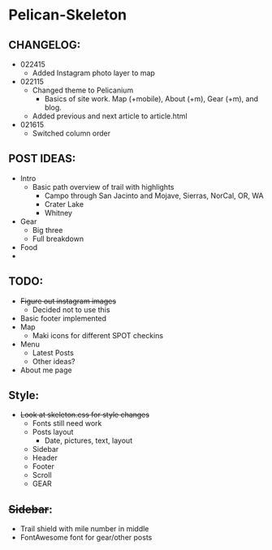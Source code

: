 Pelican-Skeleton
================

CHANGELOG:
---
- 022415
	- Added Instagram photo layer to map
- 022115
    - Changed theme to Pelicanium
      - Basics of site work.  Map (+mobile), About (+m), Gear (+m), and blog.
    - Added previous and next article to article.html
- 021615
    - Switched column order

POST IDEAS:
---
- Intro
	- Basic path overview of trail with highlights
	  - Campo through San Jacinto and Mojave, Sierras, NorCal, OR, WA
	  - Crater Lake
	  - Whitney
- Gear
	- Big three
	- Full breakdown
- Food
- 
TODO:
-----
- ~~Figure out instagram images~~
	- Decided not to use this
- Basic footer implemented
- Map
	- Maki icons for different SPOT checkins
- Menu
	- Latest Posts
	- Other ideas?
- About me page

Style:
---
- ~~Look at skeleton.css for style changes~~
	- Fonts still need work
	- Posts layout
		- 	Date, pictures, text, layout
    - 	Sidebar
    - 	Header
    - 	Footer
    - 	Scroll
    - 	GEAR

~~Sidebar~~:
---
- Trail shield with mile number in middle
- FontAwesome font for gear/other posts
